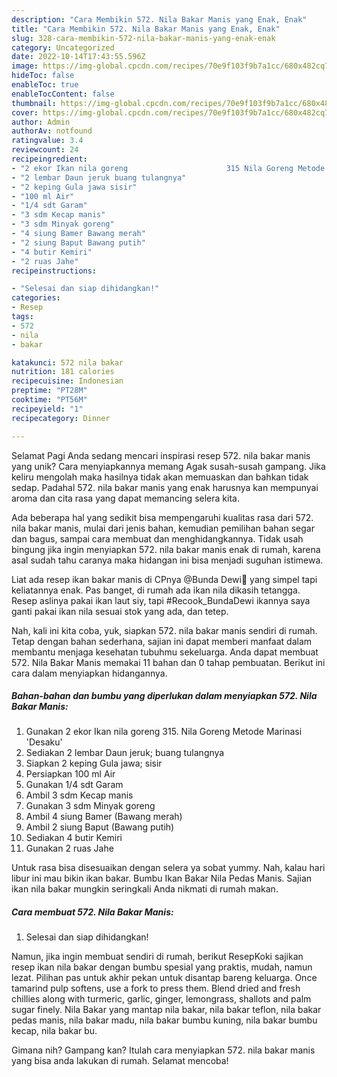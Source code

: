 ```yaml
---
description: "Cara Membikin 572. Nila Bakar Manis yang Enak, Enak"
title: "Cara Membikin 572. Nila Bakar Manis yang Enak, Enak"
slug: 328-cara-membikin-572-nila-bakar-manis-yang-enak-enak
category: Uncategorized
date: 2022-10-14T17:43:55.596Z
image: https://img-global.cpcdn.com/recipes/70e9f103f9b7a1cc/680x482cq70/572-nila-bakar-manis-foto-resep-utama.jpg
hideToc: false
enableToc: true
enableTocContent: false
thumbnail: https://img-global.cpcdn.com/recipes/70e9f103f9b7a1cc/680x482cq70/572-nila-bakar-manis-foto-resep-utama.jpg
cover: https://img-global.cpcdn.com/recipes/70e9f103f9b7a1cc/680x482cq70/572-nila-bakar-manis-foto-resep-utama.jpg
author: Admin
authorAv: notfound
ratingvalue: 3.4
reviewcount: 24
recipeingredient:
- "2 ekor Ikan nila goreng                      315 Nila Goreng Metode Marinasi Desaku"
- "2 lembar Daun jeruk buang tulangnya"
- "2 keping Gula jawa sisir"
- "100 ml Air"
- "1/4 sdt Garam"
- "3 sdm Kecap manis"
- "3 sdm Minyak goreng"
- "4 siung Bamer Bawang merah"
- "2 siung Baput Bawang putih"
- "4 butir Kemiri"
- "2 ruas Jahe"
recipeinstructions:

- "Selesai dan siap dihidangkan!"
categories:
- Resep
tags:
- 572
- nila
- bakar

katakunci: 572 nila bakar 
nutrition: 181 calories
recipecuisine: Indonesian
preptime: "PT28M"
cooktime: "PT56M"
recipeyield: "1"
recipecategory: Dinner

---
```



Selamat Pagi Anda sedang mencari inspirasi resep 572. nila bakar manis yang unik? Cara menyiapkannya memang Agak susah-susah gampang. Jika keliru mengolah maka hasilnya tidak akan memuaskan dan bahkan tidak sedap. Padahal 572. nila bakar manis yang enak harusnya kan mempunyai aroma dan cita rasa yang dapat memancing selera kita.


Ada beberapa hal yang sedikit bisa mempengaruhi kualitas rasa dari 572. nila bakar manis, mulai dari jenis bahan, kemudian pemilihan bahan segar dan bagus, sampai cara membuat dan menghidangkannya. Tidak usah bingung jika ingin menyiapkan 572. nila bakar manis enak di rumah, karena asal sudah tahu caranya maka hidangan ini bisa menjadi suguhan istimewa.

Liat ada resep ikan bakar manis di CPnya @Bunda Dewi💞 yang simpel tapi keliatannya enak. Pas banget, di rumah ada ikan nila dikasih tetangga. Resep aslinya pakai ikan laut siy, tapi #Recook_BundaDewi ikannya saya ganti pakai ikan nila sesuai stok yang ada, dan tetep.


Nah, kali ini kita coba, yuk, siapkan 572. nila bakar manis sendiri di rumah. Tetap dengan bahan sederhana, sajian ini dapat memberi manfaat dalam membantu menjaga kesehatan tubuhmu sekeluarga. Anda dapat membuat 572. Nila Bakar Manis memakai 11 bahan dan 0 tahap pembuatan. Berikut ini cara dalam menyiapkan hidangannya.

<!--inarticleads1-->

##### Bahan-bahan dan bumbu yang diperlukan dalam menyiapkan 572. Nila Bakar Manis:

1. Gunakan 2 ekor Ikan nila goreng                      315. Nila Goreng Metode Marinasi &#39;Desaku&#39;
1. Sediakan 2 lembar Daun jeruk; buang tulangnya
1. Siapkan 2 keping Gula jawa; sisir
1. Persiapkan 100 ml Air
1. Gunakan 1/4 sdt Garam
1. Ambil 3 sdm Kecap manis
1. Gunakan 3 sdm Minyak goreng
1. Ambil 4 siung Bamer (Bawang merah)
1. Ambil 2 siung Baput (Bawang putih)
1. Sediakan 4 butir Kemiri
1. Gunakan 2 ruas Jahe


Untuk rasa bisa disesuaikan dengan selera ya sobat yummy. Nah, kalau hari libur ini mau bikin ikan bakar. Bumbu Ikan Bakar Nila Pedas Manis. Sajian ikan nila bakar mungkin seringkali Anda nikmati di rumah makan. 

<!--inarticleads2-->

##### Cara membuat 572. Nila Bakar Manis:


1. Selesai dan siap dihidangkan!

Namun, jika ingin membuat sendiri di rumah, berikut ResepKoki sajikan resep ikan nila bakar dengan bumbu spesial yang praktis, mudah, namun lezat. Pilihan pas untuk akhir pekan untuk disantap bareng keluarga. Once tamarind pulp softens, use a fork to press them. Blend dried and fresh chillies along with turmeric, garlic, ginger, lemongrass, shallots and palm sugar finely. Nila Bakar yang mantap nila bakar, nila bakar teflon, nila bakar pedas manis, nila bakar madu, nila bakar bumbu kuning, nila bakar bumbu kecap, nila bakar bu. 

Gimana nih? Gampang kan? Itulah cara menyiapkan 572. nila bakar manis yang bisa anda lakukan di rumah. Selamat mencoba!
